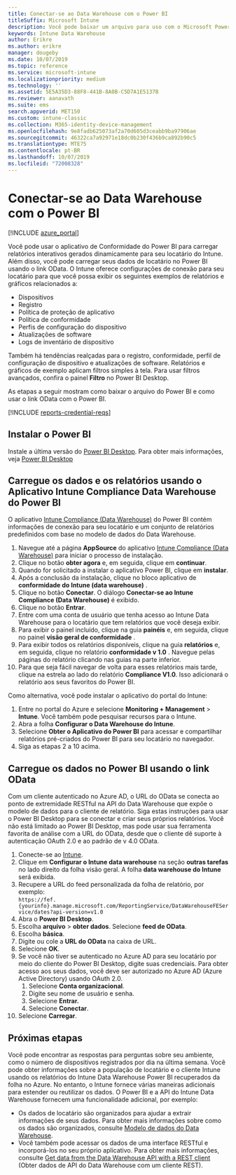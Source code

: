 ```yaml
---
title: Conectar-se ao Data Warehouse com o Power BI
titleSuffix: Microsoft Intune
description: Você pode baixar um arquivo para uso com o Microsoft Power BI que permite que você carregue relatórios interativos gerados dinamicamente no locatário do Microsoft Intune.
keywords: Intune Data Warehouse
author: Erikre
ms.author: erikre
manager: dougeby
ms.date: 10/07/2019
ms.topic: reference
ms.service: microsoft-intune
ms.localizationpriority: medium
ms.technology: ''
ms.assetid: 5E5A35D3-88F8-441B-8A0B-C5D7A1E5137B
ms.reviewer: aanavath
ms.suite: ems
search.appverid: MET150
ms.custom: intune-classic
ms.collection: M365-identity-device-management
ms.openlocfilehash: 9e8fadb625073af2a70d605d3ceabb9ba97906ae
ms.sourcegitcommit: 46322ca7a92971e18dc0b230f436b9ca892b90c5
ms.translationtype: MTE75
ms.contentlocale: pt-BR
ms.lasthandoff: 10/07/2019
ms.locfileid: "72008328"
---
```

# <a name="connect-to-the-data-warehouse-with-power-bi"></a>Conectar-se ao Data Warehouse com o Power BI

[!INCLUDE [azure_portal](../includes/azure_portal.md)]

Você pode usar o aplicativo de Conformidade do Power BI para carregar relatórios interativos gerados dinamicamente para seu locatário do Intune. Além disso, você pode carregar seus dados de locatário no Power BI usando o link OData. O Intune oferece configurações de conexão para seu locatário para que você possa exibir os seguintes exemplos de relatórios e gráficos relacionados a:  

- Dispositivos
- Registro
- Política de proteção de aplicativo
- Política de conformidade
- Perfis de configuração do dispositivo
- Atualizações de software
- Logs de inventário de dispositivo

Também há tendências realçadas para o registro, conformidade, perfil de configuração de dispositivo e atualizações de software. Relatórios e gráficos de exemplo aplicam filtros simples à tela. Para usar filtros avançados, confira o painel **Filtro** no Power BI Desktop.

As etapas a seguir mostram como baixar o arquivo do Power BI e como usar o link OData com o Power BI.

[!INCLUDE [reports-credential-reqs](../includes/reports-credential-reqs.md)]

## <a name="install-power-bi"></a>Instalar o Power BI

Instale a última versão do [Power BI Desktop](https://aka.ms/intune/datawarehouseapi/installpowerbi). Para obter mais informações, veja [Power BI Desktop](https://powerbi.microsoft.com/desktop)

## <a name="load-the-data-and-reports-using-the-power-bi-intune-compliance-data-warehouse-app"></a>Carregue os dados e os relatórios usando o Aplicativo Intune Compliance Data Warehouse do Power BI

O aplicativo [Intune Compliance (Data Warehouse)](https://aka.ms/intune/datawarehouseapi/getpowerbiapp) do Power BI contém informações de conexão para seu locatário e um conjunto de relatórios predefinidos com base no modelo de dados do Data Warehouse.

1. Navegue até a página **AppSource** do aplicativo [Intune Compliance (Data Warehouse)](https://aka.ms/intune/datawarehouseapi/getpowerbiapp) para iniciar o processo de instalação.
2. Clique no botão **obter agora** e, em seguida, clique em **continuar**.
3. Quando for solicitado a instalar o aplicativo Power BI, clique em **instalar**.
4. Após a conclusão da instalação, clique no bloco aplicativo de **conformidade do Intune (data warehouse)** .
5. Clique no botão **Conectar**. O diálogo **Conectar-se ao Intune Compliance (Data Warehouse)** é exibido.
6. Clique no botão **Entrar**.
7. Entre com uma conta de usuário que tenha acesso ao Intune Data Warehouse para o locatário que tem relatórios que você deseja exibir.
8. Para exibir o painel incluído, clique na guia **painéis** e, em seguida, clique no painel **visão geral de conformidade** .
9. Para exibir todos os relatórios disponíveis, clique na guia **relatórios** e, em seguida, clique no relatório **conformidade v 1.0** . Navegue pelas páginas do relatório clicando nas guias na parte inferior.
10. Para que seja fácil navegar de volta para esses relatórios mais tarde, clique na estrela ao lado do relatório **Compliance V1.0**. Isso adicionará o relatório aos seus favoritos do Power BI.

Como alternativa, você pode instalar o aplicativo do portal do Intune:

1. Entre no portal do Azure e selecione **Monitoring + Management** > **Intune**. Você também pode pesquisar recursos para o Intune.
2. Abra a folha **Configurar o Data Warehouse do Intune**.
3. Selecione **Obter o Aplicativo do Power BI** para acessar e compartilhar relatórios pré-criados do Power BI para seu locatário no navegador.
4. Siga as etapas 2 a 10 acima.

## <a name="load-the-data-in-power-bi-using-the-odata-link"></a>Carregue os dados no Power BI usando o link OData

Com um cliente autenticado no Azure AD, o URL do OData se conecta ao ponto de extremidade RESTful na API do Data Warehouse que expõe o modelo de dados para o cliente de relatório. Siga estas instruções para usar o Power BI Desktop para se conectar e criar seus próprios relatórios. Você não está limitado ao Power BI Desktop, mas pode usar sua ferramenta favorita de análise com a URL do OData, desde que o cliente dê suporte à autenticação OAuth 2.0 e ao padrão de v 4.0 OData.

1. Conecte-se ao [Intune](https://go.microsoft.com/fwlink/?linkid=2090973).
2. Clique em **Configurar o Intune data warehouse** na seção **outras tarefas** no lado direito da folha visão geral. A folha **data warehouse do Intune** será exibida.
3. Recupere a URL do feed personalizada da folha de relatório, por exemplo:<br>
    `https://fef.{yourinfo}.manage.microsoft.com/ReportingService/DataWarehouseFEService/dates?api-version=v1.0`
4. Abra o **Power BI Desktop**.
5. Escolha **arquivo** > **obter dados**. Selecione **feed de OData**.
6. Escolha **básica**.
7. Digite ou cole a **URL do OData** na caixa de URL.
8. Selecione **OK**.
9. Se você não tiver se autenticado no Azure AD para seu locatário por meio do cliente do Power BI Desktop, digite suas credenciais. Para obter acesso aos seus dados, você deve ser autorizado no Azure AD (Azure Active Directory) usando OAuth 2.0.  
    1. Selecione **Conta organizacional**.  
    2. Digite seu nome de usuário e senha.  
    3. Selecione **Entrar.**  
    4. Selecione **Conectar**.  
10. Selecione **Carregar**.

## <a name="next-steps"></a>Próximas etapas

Você pode encontrar as respostas para perguntas sobre seu ambiente, como o número de dispositivos registrados por dia na última semana. Você pode obter informações sobre a população de locatário e o cliente Intune usando os relatórios do Intune Data Warehouse Power BI recuperados da folha no Azure. No entanto, o Intune fornece várias maneiras adicionais para estender ou reutilizar os dados. O Power BI e a API do Intune Data Warehouse fornecem uma funcionalidade adicional, por exemplo:

<!-- - You can use Power BI Desktop to create additional report types with your data. For example, you could create a custom chart representing the ratio of device manufactures in your enterprise. For more information about creating custom reports with Power BI and the Intune Data Warehouse, see `BLOG POST ON POWER BI`. -->
- Os dados de locatário são organizados para ajudar a extrair informações de seus dados. Para obter mais informações sobre como os dados são organizados, consulte [Modelo de dados do Data Warehouse](reports-ref-data-model.md).
- Você também pode acessar os dados de uma interface RESTful e incorporá-los no seu próprio aplicativo. Para obter mais informações, consulte [Get data from the Data Warehouse API with a REST client](../reports-proc-data-rest.md) (Obter dados de API do Data Warehouse com um cliente REST).
